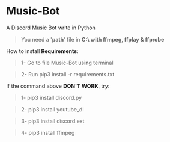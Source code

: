 # Music-Bot
A Discord Music Bot write in Python

> You need a '**path**' file in **C:\ with ffmpeg, ffplay & ffprobe**

How to install **Requirements**:

> 1- Go to file Music-Bot using terminal

> 2- Run pip3 install -r requirements.txt

If the command above **DON'T WORK**, try:

> 1- pip3 install discord.py

> 2- pip3 install youtube_dl

> 3- pip3 install discord.ext

> 4- pip3 install ffmpeg
